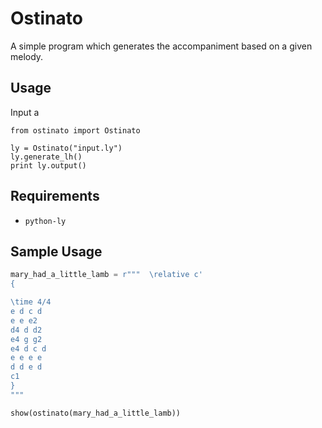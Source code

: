 Ostinato
========

A simple program which generates the accompaniment based on a given melody.

Usage
-----

Input a 

```
from ostinato import Ostinato

ly = Ostinato("input.ly")
ly.generate_lh()
print ly.output()
```

Requirements
------------

*  `python-ly` 

Sample Usage
------------

```py
mary_had_a_little_lamb = r"""  \relative c'
{

\time 4/4
e d c d
e e e2
d4 d d2
e4 g g2
e4 d c d
e e e e
d d e d
c1
}
"""

show(ostinato(mary_had_a_little_lamb))

```
